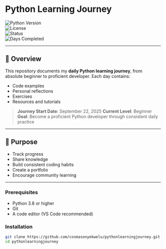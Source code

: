 # Python Learning Journey

![Python Version](https://img.shields.io/badge/python-3.8+-blue.svg)  
![License](https://img.shields.io/badge/license-MIT-green.svg)  
![Status](https://img.shields.io/badge/status-active-brightgreen.svg)  
![Days Completed](https://img.shields.io/badge/days-6-orange.svg)

---

## 📖 Overview

This repository documents my **daily Python learning journey**, from absolute beginner to proficient developer. Each day contains:

- Code examples
- Personal reflections
- Exercises
- Resources and tutorials

> **Journey Start Date**: September 22, 2025
> **Current Level**: Beginner  
> **Goal**: Become a proficient Python developer through consistent daily practice

---

## 🎯 Purpose

- Track progress
- Share knowledge
- Build consistent coding habits
- Create a portfolio
- Encourage community learning

---

### Prerequisites

- Python 3.8 or higher
- Git
- A code editor (VS Code recommended)

### Installation

```bash
git clone https://github.com/cosmasonyekwelu/pythonlearningjourney.git
cd pythonlearningjourney

```
